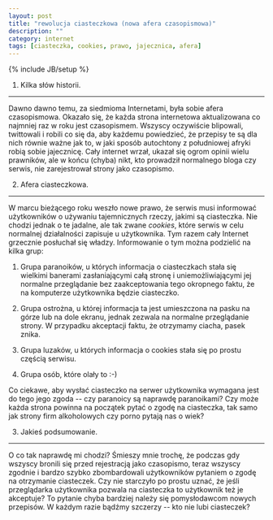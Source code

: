 ```yaml
---
layout: post
title: "rewolucja ciasteczkowa (nowa afera czasopismowa)"
description: ""
category: internet
tags: [ciasteczka, cookies, prawo, jajecznica, afera]
---
```

{% include JB/setup %}

1) Kilka słów historii.
-----------------------

Dawno dawno temu, za siedmioma Internetami, była sobie afera czasopismowa. Okazało się, że każda strona internetowa aktualizowana co najmniej raz w roku jest czasopismem. Wszyscy oczywiście blipowali, twittowali i robili co się da, aby każdemu powiedzieć, że przepisy te są dla nich równie ważne jak to, w jaki sposób autochtony z południowej afryki robią sobie jajecznicę. Cały internet wrzał, ukazał się ogrom opinii wielu prawników, ale w końcu (chyba) nikt, kto prowadził normalnego bloga czy serwis, nie zarejestrował strony jako czasopismo.

2) Afera ciasteczkowa.
----------------------

W marcu bieżącego roku weszło nowe prawo, że serwis musi informować użytkowników o używaniu tajemnicznych rzeczy, jakimi są ciasteczka. Nie chodzi jednak o te jadalne, ale tak zwane _cookies_, które serwis w celu normalnej działalności zapisuje u użytkownika. Tym razem cały Internet grzecznie posłuchał się władzy. Informowanie o tym można podzielić na kilka grup:

1. Grupa paranoików, u których informacja o ciasteczkach stała się wielkimi banerami zasłaniającymi całą stronę i uniemożliwiającymi jej normalne przeglądanie bez zaakceptowania tego okropnego faktu, że na komputerze użytkownika będzie ciasteczko.

2. Grupa ostrożna, u której informacja ta jest umieszczona na pasku na górze lub na dole ekranu, jednak zezwala na normalne przeglądanie strony. W przypadku akceptacji faktu, że otrzymamy ciacha, pasek znika.

3. Grupa luzaków, u których informacja o cookies stała się po prostu częścią serwisu.

4. Grupa osób, które olały to :-)

Co ciekawe, aby wysłać ciasteczko na serwer użytkownika wymagana jest do tego jego zgoda -- czy paranoicy są naprawdę paranoikami? Czy może każda strona powinna na początek pytać o zgodę na ciasteczka, tak samo jak strony firm alkoholowych czy porno pytają nas o wiek?

3) Jakieś podsumowanie.
-----------------------

O co tak naprawdę mi chodzi? Śmieszy mnie trochę, że podczas gdy wszyscy bronili się przed rejestracją jako czasopismo, teraz wszyscy zgodnie i bardzo szybko zbombardowali użytkowników pytaniem o zgodę na otrzymanie ciasteczek. Czy nie starczyło po prostu uznać, że jeśli przeglądarka użytkownika pozwala na ciasteczka to użytkownik też je akceptuje? To pytanie chyba bardziej należy się pomysłodawcom nowych przepisów. W każdym razie bądźmy szczerzy -- kto nie lubi ciasteczek?

